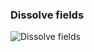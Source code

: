 ### Dissolve fields

![Dissolve fields]("https://github.com/SergeyShchus/Automatic_GIS/blob/master/script/DissolveFields-master/image/DissolveFields.gif?raw=true")

